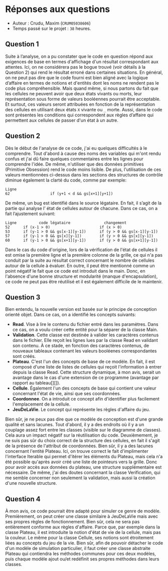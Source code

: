 # Réponses aux questions

  - Auteur : Crudu, Maxim (`CRUM05038606`)
  - Temps passé sur le projet : `38` heures.

## Question 1
Suite à l’analyse, on a pu constater que le code en question répond aux exigences de base en termes d'affichage d'un 
résultat correspondant aux attentes. Ici, on ne considérera pas le bogue trouvé (voir détails à la Question 2) qui rend
 le résultat erroné dans certaines situations. 
En général, on ne peut pas dire que le code fourni est bien aligné avec la logique d’affaire en termes de notions et 
d'entités dont les noms ne rendent pas le code plus compréhensible. Mais quand même, si nous partons du fait que les 
cellules ne peuvent avoir que deux états vivants ou morts, leur représentation sous forme de valeurs booléennes pourrait
 être acceptable. Et surtout, ces valeurs seront attribuées en fonction de la représentation des cellules en utilisant 
 deux états `X` vivante ou `_` morte. Aussi, dans le code sont présentes les conditions qui correspondent aux règles 
 d’affaire qui permettent aux cellules de passer d'un état à un autre.

## Question 2
Dès le début de l'analyse de ce code, j'ai eu quelques difficultés à le comprendre. Tout d'abord à cause des noms des 
variables qui m'ont rendu confus et j'ai dû faire quelques commentaires entre les lignes pour comprendre l'idée. 
De même, n'utiliser que des données primitives (Primitive Obsession) rend le code moins lisible. De plus, l'utilisation 
de ces valeurs mentionnées ci-dessus dans les sections des structures de contrôle diminue également la clarté du code, 
comme par exemple:
```
Ligne
62                  if (y+1 < d && gs[x+1][y+1])
```
De même, un bug est identifié dans le source légataire. En fait, il s’agit de la partie qui analyse l’ état de cellules 
autour de chacune. Dans ce cas, on a fait l’ajustement suivant:
```
Ligne          code légataire               changement          
52      if (x-1 > 0)                      if (x > 0)  
53      if (y-1 > 0 && gs[x-1][y-1])      if (y > 0 && gs[x-1][y-1])
57      if (y-1 > 0 && gs[x][y-1])        if (y > 0 && gs[x][y-1]) 
60      if (y-1 > 0 && gs[x+1][y-1])      if (y > 0 && gs[x+1][y-1])
```
Dans le cas du code d'origine, lors de la vérification de l'état de cellules il est omise la première ligne et la 
première colonne de la grille, ce qui n'a pas conduit par la suite au résultat correct concernant le nombre de cellules 
autour de la cellule à évaluer.
En outre, il peut être mentionné comme un point négatif le fait que ce code est introduit dans le main. Donc, en 
l'absence d'une bonne structure et modularité (manque d'encapsulation), ce code ne peut pas être réutilisé et il est 
également difficile de le maintenir.

## Question 3
Bien entendu, la nouvelle version est basée sur le principe de conception orienté objet. Dans ce cas, on a identifié 
les concepts suivants: 
- **Read**. Vise à lire le contenu du fichier entré dans les paramètres. Dans ce cas, on a voulu créer cette entité 
pour la séparer de la classe Main. 
- **Validation**. Cette classe est destinée à valider les caractères contenus dans le fichier. Elle reçoit les lignes 
lues par la classe Read en validant son contenu. À ce stade, en fonction des caractères contenus, de nouveaux tableaux
contenant les valeurs booléenes correspondantes sont créés.
- **Plateau**. C'est l'un des concepts de base de ce modèle. En fait, il est composé d'une liste de listes de cellules
 qui reçoit l'information à entrer depuis la classe Read. Cette structure dynamique, à mon avis, serait un avantage dans 
le cas d'une extension de ce programme (avantage par rapport au tableau[][]). 
- **Cellule**. Également l'un des concepts de base qui contient une valeur concernant l'état de vie, ainsi que ses 
coordonnées.
- **Coordonnee**. On a introduit ce concept afin d'identifier plus facilement l'emplacement de la cellule.
- **JeuDeLaVie**. Le concept qui représente les règles d'affaire du jeu. 

Bien sûr, je ne peux pas dire que ce modèle de conception est d'une grande qualité et sans lacunes. Tout d'abord, 
il y a des endroits où il y a un couplage assez fort entre les classes (visible sur le diagramme de classes). Cela aura 
un impact négatif sur la réutilisation du code.
Deuxièmement, je ne suis pas sûr du choix correct de la structure des cellules, en fait il s'agit de la présence 
de l'attribut de coordonnées. Bien sûr, il y a des lacunes concernant l'entité Plateau. Ici, on trouve correct le fait 
d'implimenter l'interface Iterable qui permet d'itérer les éléments du Plateau, mais cela n'a été possible qu'après 
avoir créé une liste de pointeurs vers la grille. Donc pour avoir accès aux données du plateau, une structure 
supplémentaire est nécessaire. De même, j'ai des doutes concernant la classe Verification, qui me semble concerner 
non seulement la validation, mais aussi la création d'une nouvelle structure. 



## Question 4
À mon avis, ce code pourrait être adapté pour simuler ce genre de modèle. Premièrement, on peut créer une classe 
similaire à JeuDeLaVie mais avec ses propres règles de fonctionnement. Bien sûr, cela ne sera pas entièrement conforme 
aux règles d'affaire. Parce que, par exemple dans la classe Plateau, il est introduite la notion d'état de vie de la 
cellule, mais pas la couleur. Le même pour la classe Cellule, ses notions sont étroitement liées au concepts du jeu 
de la vie. Bien sûr, afin de pouvoir détacher le code d'un modèle de simulation particulier, il faut créer une classe 
abstraite Plateau qui contiendra les méthodes communes pour ces deux modèles, puis chaque modèle ajout ou/et redéfinit 
ses propres méthodes dans leurs classes.